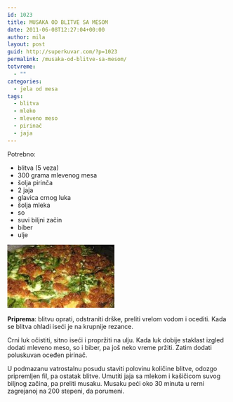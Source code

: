 ```yaml
---
id: 1023
title: MUSAKA OD BLITVE SA MESOM
date: 2011-06-08T12:27:04+00:00
author: mila
layout: post
guid: http://superkuvar.com/?p=1023
permalink: /musaka-od-blitve-sa-mesom/
totvreme:
  - ""
categories:
  - jela od mesa
tags:
  - blitva
  - mleko
  - mleveno meso
  - pirinač
  - jaja
---
```

Potrebno:

  * blitva (5 veza)
  * 300 grama mlevenog mesa
  * šolja pirinča
  * 2 jaja
  * glavica crnog luka
  * šolja mleka
  * so
  * suvi biljni začin
  * biber
  * ulje

<img class="alignnone size-medium wp-image-1024" title="spanacmusaka" src="/wp-content/uploads/2011/06/spanacmusaka2-e1307535989206.jpg" alt="" width="244" height="144" /> 

**Priprema**: blitvu oprati, odstraniti drške, preliti vrelom vodom i ocediti. Kada se blitva ohladi iseći je na krupnije rezance.

Crni luk očistiti, sitno iseći i propržiti na ulju. Kada luk dobije staklast izgled dodati mleveno meso, so i biber, pa još neko vreme pržiti. Zatim dodati poluskuvan oceđen pirinač.

U podmazanu vatrostalnu posudu staviti polovinu količine blitve, odozgo pripremljen fil, pa ostatak blitve. Umutiti jaja sa mlekom i kašičicom suvog biljnog začina, pa preliti musaku. Musaku peći oko 30 minuta u rerni zagrejanoj na 200 stepeni, da porumeni.
